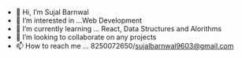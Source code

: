 - 👋 Hi, I’m Sujal Barnwal
- 👀 I’m interested in ...Web Development
- 🌱 I’m currently learning ... React, Data Structures and Alorithms
- 💞️ I’m looking to collaborate on any projects
- 📫 How to reach me ... 8250072650/sujalbarnwal9603@gmail.com

<!---
sujalbarnwal9603/sujalbarnwal9603 is a ✨ special ✨ repository because its `README.md` (this file) appears on your GitHub profile.
You can click the Preview link to take a look at your changes.
--->
